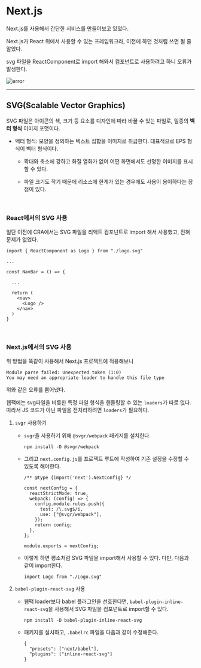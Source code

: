# Next.js

Next.js를 사용해서 간단한 서비스를 만들어보고 있었다.

Next.js가 React 위에서 사용할 수 있는 프레임워크라, 이전에 하던 것처럼 쓰면 될 줄 알았다.

svg 파일을 ReactComponent로 import 해와서 컴포넌트로 사용하려고 하니 오류가 발생한다.

<img src="https://user-images.githubusercontent.com/95613159/172409626-263b1bcc-1d90-42e7-9a6f-07d2c6d9740c.png" alt="error" />

<hr />

## SVG(Scalable Vector Graphics)

SVG 파일은 아이콘의 색, 크기 등 요소를 디자인에 따라 바꿀 수 있는 파일로, 일종의 **벡터 형식** 이미지 포맷이다.

- 벡터 형식: 모양을 정의하는 텍스트 집합을 이미지로 취급한다. 대표적으로 EPS 형식이 벡터 형식이다.

  - 확대와 축소에 강하고 화질 열화가 없어 어떤 화면에서도 선명한 이미지를 표시할 수 있다.

  - 파일 크기도 작기 때문에 리소스에 한계가 있는 경우에도 사용이 용이하다는 장점이 있다.

<br />

### React에서의 SVG 사용

일단 이전에 CRA에서는 SVG 파일을 리액트 컴포넌트로 import 해서 사용했고, 전혀 문제가 없었다.

```
import { ReactComponent as Logo } from "./logo.svg"

...

const NavBar = () => {

  ...

  return (
    <nav>
      <Logo />
    </nav>
  )
}
```

<br />

### Next.js에서의 SVG 사용

위 방법을 똑같이 사용해서 Next.js 프로젝트에 적용해보니

```
Module parse failed: Unexpected token (1:0)
You may need an appropriate loader to handle this file type
```

위와 같은 오류를 뿜어냈다.

웹팩에는 svg파일을 비롯한 특정 파일 형식을 핸들링할 수 있는 `loaders`가 따로 없다. 따라서 JS 코드가 아닌 파일을 전처리하려면 `loaders`가 필요하다.

1.  `svgr` 사용하기

    - `svgr`을 사용하기 위해 `@svgr/webpack` 패키지를 설치한다.

      ```
      npm install -D @svgr/webpack
      ```

    - 그리고 `next.config.js`를 프로젝트 루트에 작성하여 기존 설정을 수정할 수 있도록 해야한다.

      ```
      /** @type {import('next').NextConfig} */

      const nextConfig = {
        reactStrictMode: true,
        webpack: (config) => {
          config.module.rules.push({
            test: /\.svg$/i,
            use: ["@svgr/webpack"],
          });
          return config;
        },
      };

      module.exports = nextConfig;
      ```

    - 이렇게 하면 평소처럼 SVG 파일을 import해서 사용할 수 있다. 다만, 다음과 같이 import한다.

      ```
      import Logo from "./Logo.svg"
      ```

2.  `babel-plugin-react-svg` 사용

    - 웹팩 loader보다 babel 플러그인을 선호한다면, `babel-plugin-inline-react-svg`을 사용해서 SVG 파일을 컴포넌트로 import할 수 있다.

      ```
      npm install -D babel-plugin-inline-react-svg
      ```

    - 패키지를 설치하고, `.babelrc` 파일을 다음과 같이 수정해준다.

      ```
      {
        "presets": ["next/babel"],
        "plugins": ["inline-react-svg"]
      }
      ```
